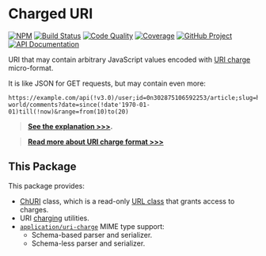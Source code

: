 # Charged URI

[![NPM][npm-image]][npm-url]
[![Build Status][build-status-img]][build-status-link]
[![Code Quality][quality-img]][quality-link]
[![Coverage][coverage-img]][coverage-link]
[![GitHub Project][github-image]][github-url]
[![API Documentation][api-docs-image]][api documentation]

URI that may contain arbitrary JavaScript values encoded with [URI charge] micro-format.

It is like JSON for GET requests, but may contain even more:

```
https://example.com/api(!v3.0)/user;id=0n302875106592253/article;slug=hello-world/comments?date=since(!date'1970-01-01)till(!now)&range=from(10)to(20)
```

> **[See the explanation >>>][explanation].**

> **[Read more about URI charge format >>>][URI charge]**

[npm-image]: https://img.shields.io/npm/v/churi.svg?logo=npm
[npm-url]: https://www.npmjs.com/package/churi
[build-status-img]: https://github.com/hatsyjs/churi/workflows/Build/badge.svg
[build-status-link]: https://github.com/hatsyjs/churi/actions?query=workflow:Build
[quality-img]: https://app.codacy.com/project/badge/Grade/e0cde60880cf434f8e46f63334d86b1e
[quality-link]: https://www.codacy.com/gh/hatsyjs/churi/dashboard?utm_source=github.com&utm_medium=referral&utm_content=hatsyjs/churi&utm_campaign=Badge_Grade
[coverage-img]: https://app.codacy.com/project/badge/Coverage/e0cde60880cf434f8e46f63334d86b1e
[coverage-link]: https://www.codacy.com/gh/hatsyjs/churi/dashboard?utm_source=github.com&utm_medium=referral&utm_content=hatsyjs/churi&utm_campaign=Badge_Coverage
[github-image]: https://img.shields.io/static/v1?logo=github&label=GitHub&message=project&color=informational
[github-url]: https://github.com/hatsyjs/churi
[api-docs-image]: https://img.shields.io/static/v1?logo=typescript&label=API&message=docs&color=informational
[API documentation]: https://hatsyjs.github.io/churi/
[explanation]: https://github.com/hatsyjs/churi/blob/master/doc/explanation.md
[URI charge]: https://github.com/hatsyjs/churi/blob/master/doc/uri-charge-format.md

## This Package

This package provides:

- [ChURI] class, which is a read-only [URL class] that grants access to charges.
- URI [charging] utilities.
- [`application/uri-charge`] MIME type support:
  - Schema-based parser and serializer.
  - Schema-less parser and serializer.

[ChURI]: https://github.com/hatsyjs/churi/blob/master/doc/churi.md
[charging]: https://github.com/hatsyjs/churi/blob/master/doc/churi.md#charging
[URL class]: https://developer.mozilla.org/en-US/docs/Web/API/URL
[`application/uri-charge`]: https://github.com/hatsyjs/churi/blob/master/doc/schema.md
